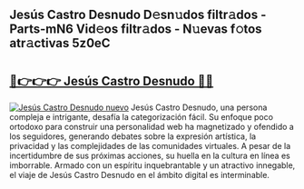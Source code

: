 ## Jesús Castro Desnudo D𝚎sn𝚞dos filtr𝚊dos - Parts-mN6 Vid𝚎os filtr𝚊dos - N𝚞evas f𝚘tos atr𝚊ctivas 5z0eC

# <h2><a href="http://mb1gvp4.tromn.icu/?c=Jes%c3%bas+Castro+Desnudo">🔗👉👉👉 Jesús Castro Desnudo 🔗🔗</a></h2>

[![Jesús Castro Desnudo nuevo](https://i.imgur.com/pEAQMta.gif)](http://mb1gvp4.tromn.icu/?c=Jes%c3%bas+Castro+Desnudo)
Jesús Castro Desnudo, una persona compleja e intrigante, desafía la categorización fácil. Su enfoque poco ortodoxo para construir una personalidad web ha magnetizado y ofendido a los seguidores, generando debates sobre la expresión artística, la privacidad y las complejidades de las comunidades virtuales. A pesar de la incertidumbre de sus próximas acciones, su huella en la cultura en línea es imborrable. Armado con un espíritu inquebrantable y un atractivo innegable, el viaje de Jesús Castro Desnudo en el ámbito digital es interminable.
